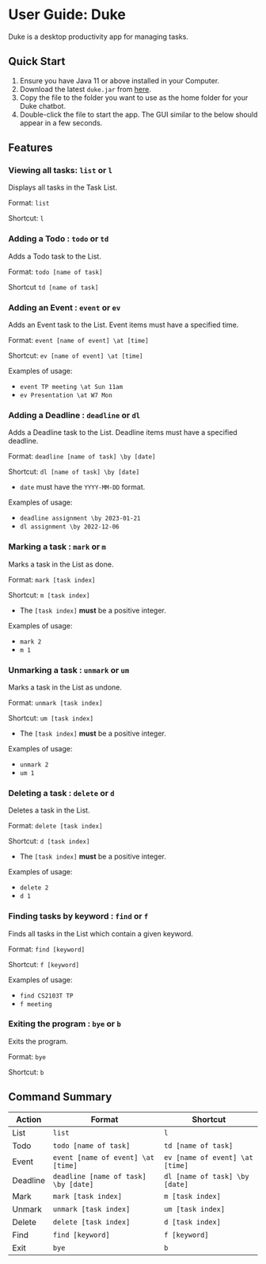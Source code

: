 # User Guide: Duke
Duke is a desktop productivity app for managing tasks.

## Quick Start

1. Ensure you have Java 11 or above installed in your Computer.
2. Download the latest `duke.jar` from [here](https://github.com/ish1506/ip/releases/).
3. Copy the file to the folder you want to use as the home folder for your Duke chatbot.
4. Double-click the file to start the app. The GUI similar to the below should appear in a few seconds.

## Features

### Viewing all tasks: `list` or `l`

Displays all tasks in the Task List.

Format: `list`

Shortcut: `l`

### Adding a Todo : `todo` or `td`

Adds a Todo task to the List.

Format: `todo [name of task]`

Shortcut `td [name of task]`

### Adding an Event : `event` or `ev`

Adds an Event task to the List. Event items must have a specified time.

Format: `event [name of event] \at [time]`

Shortcut: `ev [name of event] \at [time]`

Examples of usage:
- `event TP meeting \at Sun 11am`
- `ev Presentation \at W7 Mon`

### Adding a Deadline : `deadline` or `dl`

Adds a Deadline task to the List. Deadline items must have a specified deadline.

Format: `deadline [name of task] \by [date]`

Shortcut: `dl [name of task] \by [date]`

- `date` must have the `YYYY-MM-DD` format.

Examples of usage:
- `deadline assignment \by 2023-01-21`
- `dl assignment \by 2022-12-06`


### Marking a task : `mark` or `m`

Marks a task in the List as done.

Format: `mark [task index]`

Shortcut: `m [task index]`

- The `[task index]` **must** be a positive integer.

Examples of usage:
- `mark 2`
- `m 1`


### Unmarking a task : `unmark` or `um`

Marks a task in the List as undone.
 
Format: `unmark [task index]`

Shortcut: `um [task index]`

- The `[task index]` **must** be a positive integer.

Examples of usage:
- `unmark 2`
- `um 1`


### Deleting a task : `delete` or `d`

Deletes a task in the List.

Format: `delete [task index]`

Shortcut: `d [task index]`

- The `[task index]` **must** be a positive integer.
  
Examples of usage:
- `delete 2`
- `d 1`

### Finding tasks by keyword : `find` or `f`

Finds all tasks in the List which contain a given keyword.

Format: `find [keyword]`

Shortcut: `f [keyword]`

Examples of usage:
- `find CS2103T TP`
- `f meeting`

### Exiting the program : `bye` or `b`

Exits the program.

Format: `bye`

Shortcut: `b`

## Command Summary

| Action   | Format                               | Shortcut                        |
|----------|--------------------------------------|---------------------------------|
| List     | `list`                               | `l`                             |
| Todo     | `todo [name of task]`                | `td [name of task]`             |
| Event    | `event [name of event] \at [time]`   | `ev [name of event] \at [time]` |
| Deadline | `deadline [name of task] \by [date]` | `dl [name of task] \by [date]`  |
| Mark     | `mark [task index]`                  | `m [task index]`                |
| Unmark   | `unmark [task index]`                | `um [task index]`               |
| Delete   | `delete [task index]`                | `d [task index]`                |
| Find     | `find [keyword]`                     | `f [keyword]`                   |
| Exit     | `bye`                                | `b`                             |

